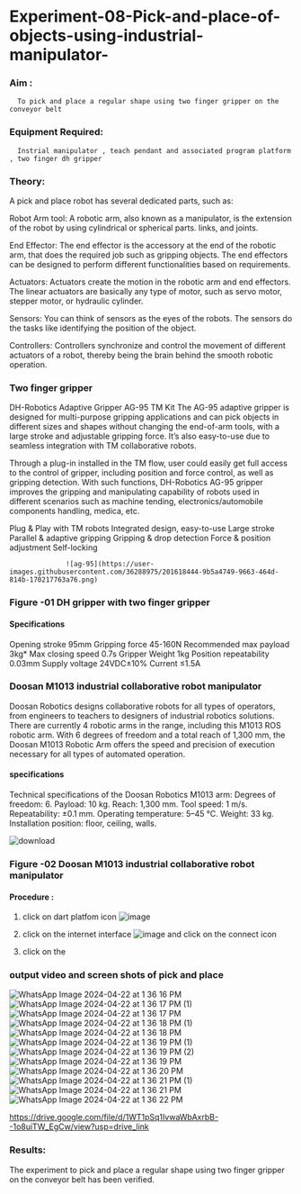 # Experiment-08-Pick-and-place-of-objects-using-industrial-manipulator-

### Aim :
      To pick and place a regular shape using two finger gripper on the conveyor belt 
### Equipment Required: 
      Instrial manipulator , teach pendant and associated program platform , two finger dh gripper 
      
### Theory: 

A pick and place robot has several dedicated parts, such as:

Robot Arm tool: A robotic arm, also known as a manipulator, is the extension of the robot by using cylindrical or spherical parts. links, and joints.

End Effector: The end effector is the accessory at the end of the robotic arm, that does the required job such as gripping objects. The end effectors can be designed to perform different functionalities based on requirements.

Actuators: Actuators create the motion in the robotic arm and end effectors. The linear actuators are basically any type of motor, such as servo motor, stepper motor, or hydraulic cylinder.

Sensors: You can think of sensors as the eyes of the robots. The sensors do the tasks like identifying the position of the object.

Controllers: Controllers synchronize and control the movement of different actuators of a robot, thereby being the brain behind the smooth robotic operation.


### Two finger gripper 

DH-Robotics
Adaptive Gripper AG-95 TM Kit
The AG-95 adaptive gripper is designed for multi-purpose gripping applications and can pick objects in different sizes and shapes without changing the end-of-arm tools, with a large stroke and adjustable gripping force. It’s also easy-to-use due to seamless integration with TM collaborative robots.

Through a plug-in installed in the TM flow, user could easily get full access to the control of gripper, including position and force control, as well as gripping detection. With such functions, DH-Robotics AG-95 gripper improves the gripping and manipulating capability of robots used in different scenarios such as machine tending, electronics/automobile components handling, medica, etc.

Plug & Play with TM robots
Integrated design, easy-to-use
Large stroke
Parallel & adaptive gripping
Gripping & drop detection
Force & position adjustment
Self-locking

                  ![ag-95](https://user-images.githubusercontent.com/36288975/201618444-9b5a4749-9663-464d-814b-170217763a76.png)
### Figure -01 DH gripper with two finger gripper 

#### Specifications

Opening stroke	95mm
Gripping force 	45-160N
Recommended max payload	3kg*
Max closing speed	0.7s
Gripper Weight	1kg
Position repeatability	0.03mm
Supply voltage	24VDC±10%
Current	≤1.5A



### Doosan M1013 industrial collaborative robot manipulator 
Doosan Robotics designs collaborative robots for all types of operators, from engineers to teachers to designers of industrial robotics solutions. There are currently 4 robotic arms in the range, including this M1013 ROS robotic arm. With 6 degrees of freedom and a total reach of 1,300 mm, the Doosan M1013 Robotic Arm offers the speed and precision of execution necessary for all types of automated operation.

#### specifications 
Technical specifications of the Doosan Robotics M1013 arm:
Degrees of freedom: 6.
Payload: 10 kg.
Reach: 1,300 mm.
Tool speed: 1 m/s.
Repeatability: ±0.1 mm.
Operating temperature: 5–45 °C.
Weight: 33 kg.
Installation position: floor, ceiling, walls.



![download](https://user-images.githubusercontent.com/36288975/201624230-89cc83ff-cecd-49ea-84c6-c67066e9d157.jpg)

### Figure -02 Doosan M1013 industrial collaborative robot manipulator 

#### Procedure : 

1. click on dart platfom icon ![image](https://user-images.githubusercontent.com/36288975/201621038-f1248586-5c20-40fd-8a74-68c7d8b44939.png)
2. click on the internet interface 
![image](https://user-images.githubusercontent.com/36288975/201621235-3b8b46a9-3c19-4207-9ea2-6a7954eb6135.png)
and click on the connect icon 

3. click on the 
### output video and screen shots of pick and place 
![WhatsApp Image 2024-04-22 at 1 36 16 PM](https://github.com/Jespiahshihana/Experiment-08-Pick-and-place-of-objects-using-industrial-manipulator-/assets/144718286/8ccf0f64-b0e7-433c-b0f9-2073bba42568)
![WhatsApp Image 2024-04-22 at 1 36 17 PM (1)](https://github.com/Jespiahshihana/Experiment-08-Pick-and-place-of-objects-using-industrial-manipulator-/assets/144718286/34c43fd4-4c6b-4259-9bc8-ed5a05aeac9f)
![WhatsApp Image 2024-04-22 at 1 36 17 PM](https://github.com/Jespiahshihana/Experiment-08-Pick-and-place-of-objects-using-industrial-manipulator-/assets/144718286/fa6c62f0-ac7f-4499-81d4-44bb3c7ba14e)
![WhatsApp Image 2024-04-22 at 1 36 18 PM (1)](https://github.com/Jespiahshihana/Experiment-08-Pick-and-place-of-objects-using-industrial-manipulator-/assets/144718286/1abb371c-e945-4712-b129-75e99d70e424)
![WhatsApp Image 2024-04-22 at 1 36 18 PM](https://github.com/Jespiahshihana/Experiment-08-Pick-and-place-of-objects-using-industrial-manipulator-/assets/144718286/c1772cb8-d631-47ba-ba46-4f37ac527b85)
![WhatsApp Image 2024-04-22 at 1 36 19 PM (1)](https://github.com/Jespiahshihana/Experiment-08-Pick-and-place-of-objects-using-industrial-manipulator-/assets/144718286/72af930d-0aca-448e-a6b0-33a8a6b72491)
![WhatsApp Image 2024-04-22 at 1 36 19 PM (2)](https://github.com/Jespiahshihana/Experiment-08-Pick-and-place-of-objects-using-industrial-manipulator-/assets/144718286/c7e1b25e-99d1-49c6-8730-1668e09684b9)
![WhatsApp Image 2024-04-22 at 1 36 19 PM](https://github.com/Jespiahshihana/Experiment-08-Pick-and-place-of-objects-using-industrial-manipulator-/assets/144718286/1f1def12-c84f-486a-ac9b-8b6f550ecf85)
![WhatsApp Image 2024-04-22 at 1 36 20 PM](https://github.com/Jespiahshihana/Experiment-08-Pick-and-place-of-objects-using-industrial-manipulator-/assets/144718286/f35c4ad4-85ee-4e85-a3a7-791098698313)
![WhatsApp Image 2024-04-22 at 1 36 21 PM (1)](https://github.com/Jespiahshihana/Experiment-08-Pick-and-place-of-objects-using-industrial-manipulator-/assets/144718286/d85d496f-f341-44eb-a5a0-62e0e5598cf7)
![WhatsApp Image 2024-04-22 at 1 36 21 PM](https://github.com/Jespiahshihana/Experiment-08-Pick-and-place-of-objects-using-industrial-manipulator-/assets/144718286/656a4cc5-d04f-49f6-b868-d901ad24237d)
![WhatsApp Image 2024-04-22 at 1 36 22 PM](https://github.com/Jespiahshihana/Experiment-08-Pick-and-place-of-objects-using-industrial-manipulator-/assets/144718286/d4b7d634-db87-42d7-bac6-cdd57c6782f7)

https://drive.google.com/file/d/1WT1pSq1IvwaWbAxrbB--1o8uiTW_EgCw/view?usp=drive_link

### Results: 
The experiment to pick and place a regular shape using two finger gripper on the conveyor belt has been verified.






